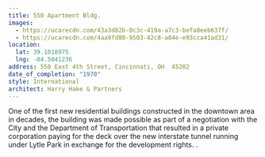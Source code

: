 ```yaml
---
title: 550 Apartment Bldg.
images:
  - https://ucarecdn.com/43a3d82b-0c3c-419a-a7c3-befa0eeb637f/
  - https://ucarecdn.com/4aa9fd80-9503-42c8-a84e-e93cca41ad31/
location:
  lat: 39.1018975
  lng: -84.5041236
address: 550 East 4th Street, Cincinnati, OH  45202
date_of_completion: "1970"
style: International
architect: Harry Hake & Partners
---
```


One of the first new residential buildings constructed in the downtown area in decades, the building was made possible as part of a negotiation with the City and the Department of Transportation that resulted in a private corporation paying for the deck over the new interstate tunnel running under Lytle Park in exchange for the development rights. .
